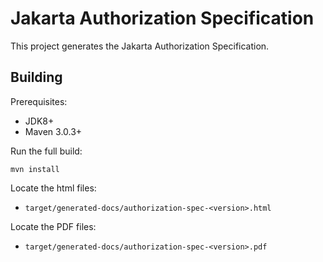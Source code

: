 Jakarta Authorization Specification
============================

This project generates the Jakarta Authorization Specification.

Building
--------

Prerequisites:

* JDK8+
* Maven 3.0.3+

Run the full build:

`mvn install`

Locate the html files:
- `target/generated-docs/authorization-spec-<version>.html`

Locate the PDF files:
- `target/generated-docs/authorization-spec-<version>.pdf`
